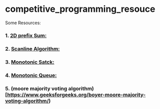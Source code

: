 # competitive_programming_resouce


Some Resources:
### 1. [2D prefix Sum:](https://www.geeksforgeeks.org/prefix-sum-2d-array/)
### 2. [Scanline Algorithm:](https://codeforces.com/blog/entry/78762)
### 3. [Monotonic Satck:](https://www.geeksforgeeks.org/introduction-to-monotonic-stack-2/)
### 4. [Monotonic Queue:](https://ali-ibrahim137.github.io/competitive/programming/2019/12/08/Monotonic-Queue.html)
### 5. (moore majority voting algorithm)[https://www.geeksforgeeks.org/boyer-moore-majority-voting-algorithm/)
